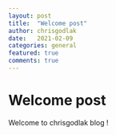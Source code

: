 ```yaml
---
layout: post
title:  "Welcome post"
author: chrisgodlak
date:   2021-02-09
categories: general
featured: true
comments: true
---
```

# Welcome post

Welcome to chrisgodlak blog !
